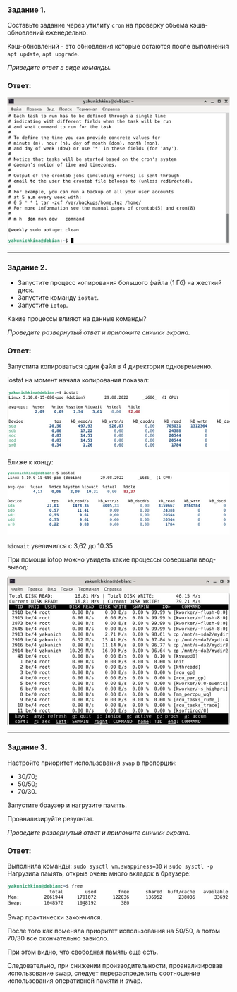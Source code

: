 ### Задание 1.

Составьте задание через утилиту `cron` на проверку обьема кэша-обновлений еженедельно.

Кэш-обновлений - это обновления которые остаются после выполнения `apt update`, `apt upgrade`.

*Приведите ответ в виде команды.*

### Ответ:

![Task1](/lesson17/task1.jpg "Задание 1") 

------

### Задание 2.

- Запустите процесс копирования большого файла (1 Гб) на жесткий диск.
- Запустите команду `iostat`.
- Запустите `iotop`.

Какие процессы влияют на данные команды?

*Проведите развернутый ответ и приложите снимки экрана.*

### Ответ:

Запустила копироваться один файл в 4 директории одновременно.

iostat на момент начала копирования показал:

![Task2](/lesson17/task2.jpg "Задание 2") 

Ближе к концу:

![Task2](/lesson17/task2_1.jpg "Задание 2") 

`%iowait` увеличился с 3,62 до 10.35

При помощи iotop можно увидеть какие процессы совершали ввод-выаод:

![Task2](/lesson17/task2_2.jpg "Задание 2") 

------

### Задание 3.

Настройте приоритет использования `swap` в пропорции:

- 30/70;
- 50/50;
- 70/30.

Запустите браузер и нагрузите память.

Проанализируйте результат.

*Проведите развернутый ответ и приложите снимки экрана.*

### Ответ:

Выполнила команды:
`sudo sysctl vm.swappiness=30` и `sudo sysctl -p`
Нагрузила память, открыв очень много вкладок в браузере:

![Task3](/lesson17/task3.jpg "Задание 3")

Swap практически закончился.

После того как поменяла приоритет использования на 50/50, а потом 70/30 все окончательно зависло.

При этом видно, что свободная память еще есть. 

Следовательно, при снижении производительности, проанализировав использование swap, следует перераспределить соотношение использования оперативной памяти и swap.




